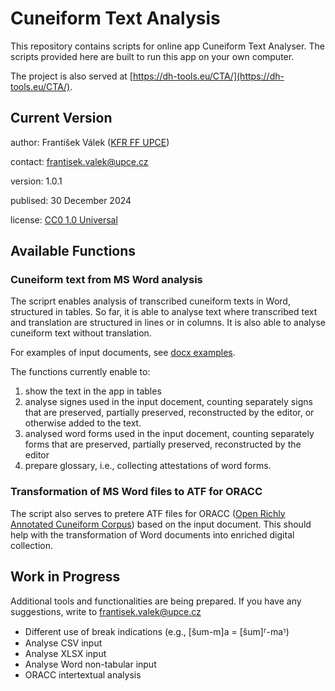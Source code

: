 # Cuneiform Text Analysis

This repository contains scripts for online app Cuneiform Text Analyser. The scripts provided here are built to run this app on your own computer.

The project is also served at [https://dh-tools.eu/CTA/](https://dh-tools.eu/CTA/).

## Current Version
author: František Válek ([KFR FF UPCE](https://kfr.upce.cz/en/frantisek-valek))

contact: [frantisek.valek@upce.cz](mailto:frantisek.valek@upce.cz)

version: 1.0.1

publised: 30 December 2024

license: [CC0 1.0 Universal](https://creativecommons.org/publicdomain/zero/1.0/)

## Available Functions
### Cuneiform text from MS Word analysis
The scriprt enables analysis of transcribed cuneiform texts in Word, structured in tables. So far, it is able to analyse text where transcribed text and translation are structured in lines or in columns. It is also able to analyse cuneiform text without translation.

For examples of input documents, see [docx examples](https://github.com/valekfrantisek/CuneiformTextAnalysis/tree/main/frontend/examples).

The functions currently enable to:
1) show the text in the app in tables
2) analyse signes used in the input docement, counting separately signs that are preserved, partially preserved, reconstructed by the editor, or otherwise added to the text.
3) analysed word forms used in the input docement, counting separately forms that are preserved, partially preserved, reconstructed by the editor
4) prepare glossary, i.e., collecting attestations of word forms.

### Transformation of MS Word files to ATF for ORACC
The script also serves to pretere ATF files for ORACC ([Open Richly Annotated Cuneiform Corpus](https://oracc.museum.upenn.edu/)) based on the input document. This should help with the transformation of Word documents into enriched digital collection.

## Work in Progress
Additional tools and functionalities are being prepared. If you have any suggestions, write to [frantisek.valek@upce.cz](mailto:frantisek.valek@upce.cz)

- Different use of break indications (e.g., [šum-m]a = [šum]⸢-ma⸣)
- Analyse CSV input
- Analyse XLSX input
- Analyse Word non-tabular input
- ORACC intertextual analysis
